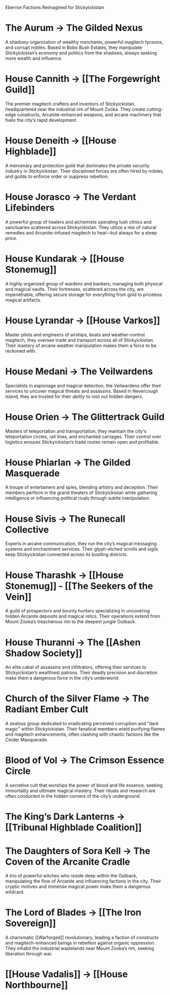 Eberron Factions Reimagined for Stickyickistan
# The Aurum → The Gilded Nexus
A shadowy organization of wealthy merchants, powerful magitech tycoons, and corrupt nobles. Based in Bobo Bush Estates, they manipulate Stickyickistan’s economy and politics from the shadows, always seeking more wealth and influence.
# House Cannith → [[The Forgewright Guild]]
The premier magitech crafters and inventors of Stickyickistan, headquartered near the industrial rim of Mount Zooka. They create cutting-edge constructs, Arcanite-enhanced weapons, and arcane machinery that fuels the city’s rapid development.
# House Deneith → [[House Highblade]]
A mercenary and protection guild that dominates the private security industry in Stickyickistan. Their disciplined forces are often hired by nobles, and guilds to enforce order or suppress rebellion.
# House Jorasco → The Verdant Lifebinders
A powerful group of healers and alchemists operating lush clinics and sanctuaries scattered across Stickyickistan. They utilize a mix of natural remedies and Arcanite-infused magitech to heal—but always for a steep price.
# House Kundarak → [[House Stonemug]]
A highly organized group of wardens and bankers, managing both physical and magical vaults. Their fortresses, scattered across the city, are impenetrable, offering secure storage for everything from gold to priceless magical artifacts.
# House Lyrandar → [[House Varkos]]
Master pilots and engineers of airships, boats and weather-control magitech, they oversee trade and transport across all of Stickyickistan. Their mastery of arcane weather manipulation makes them a force to be reckoned with.
# House Medani → The Veilwardens
Specialists in espionage and magical detection, the Veilwardens offer their services to uncover magical threats and assassins. Based in Nevercough Island, they are trusted for their ability to root out hidden dangers.
# House Orien → The Glittertrack Guild
Masters of teleportation and transportation, they maintain the city's teleportation circles, rail lines, and enchanted carriages. Their control over logistics ensures Stickyickistan’s trade routes remain open and profitable.
# House Phiarlan → The Gilded Masquerade
A troupe of entertainers and spies, blending artistry and deception. Their members perform in the grand theaters of Stickyickistan while gathering intelligence or influencing political rivals through subtle manipulation.
# House Sivis → The Runecall Collective
Experts in arcane communication, they run the city’s magical messaging systems and enchantment services. Their glyph-etched scrolls and sigils keep Stickyickistan connected across its bustling districts.
# House Tharashk → [[House Stonemug]] - [[The Seekers of the Vein]]
A guild of prospectors and bounty hunters specializing in uncovering hidden Arcanite deposits and magical relics. Their operations extend from Mount Zooka’s treacherous rim to the deepest jungle Outback.
# House Thuranni → The [[Ashen Shadow Society]]
An elite cabal of assassins and infiltrators, offering their services to Stickyickistan’s wealthiest patrons. Their deadly precision and discretion make them a dangerous force in the city’s underworld.
# Church of the Silver Flame → The Radiant Ember Cult
A zealous group dedicated to eradicating perceived corruption and "dark magic" within Stickyickistan. Their fanatical members wield purifying flames and magitech enhancements, often clashing with chaotic factions like the Cinder Masquerade.
# Blood of Vol → The Crimson Essence Circle
A secretive cult that worships the power of blood and life essence, seeking immortality and ultimate magical mastery. Their rituals and research are often conducted in the hidden corners of the city’s underground.
# The King’s Dark Lanterns → [[Tribunal Highblade Coalition]]
# The Daughters of Sora Kell → The Coven of the Arcanite Cradle
A trio of powerful witches who reside deep within the Outback, manipulating the flow of Arcanite and influencing factions in the city. Their cryptic motives and immense magical power make them a dangerous wildcard.
# The Lord of Blades → [[The Iron Sovereign]]
A charismatic [[Warforged]] revolutionary, leading a faction of constructs and magitech-enhanced beings in rebellion against organic oppression. They inhabit the industrial wastelands near Mount Zooka’s rim, seeking liberation through war.

# [[House Vadalis]] → [[House Northbourne]]